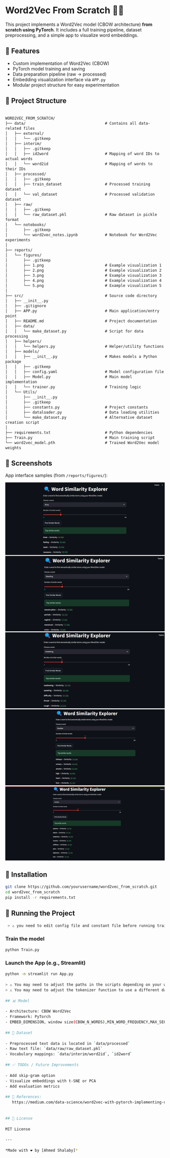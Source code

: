 # Word2Vec From Scratch 🧠💬

This project implements a Word2Vec model (CBOW architecture) **from scratch using PyTorch**. It includes a full training pipeline, dataset preprocessing, and a simple app to visualize word embeddings.

## 🚀 Features
- Custom implementation of Word2Vec (CBOW)
- PyTorch model training and saving
- Data preparation pipeline (raw → processed)
- Embedding visualization interface via `APP.py`
- Modular project structure for easy experimentation

## 📁 Project Structure

```

WORD2VEC_FROM_SCRATCH/
├── data/                                   # Contains all data-related files
│   ├── external/                          
│   │   └── .gitkeep                        
│   ├── interim/                            
│   │   ├── .gitkeep                        
│   │   ├── id2word                         # Mapping of word IDs to actual words
│   │   └── word2id                         # Mapping of words to their IDs
│   ├── processed/                        
│   │   ├── .gitkeep                        
│   │   ├── train_dataset                   # Processed training dataset
│   │   └── val_dataset                     # Processed validation dataset
│   ├── raw/                              
│   │   ├── .gitkeep                        
│   │   └── raw_dataset.pkl                 # Raw dataset in pickle format
│   └── notebooks/                          
│       ├── .gitkeep                        
│       └── word2vec_notes.ipynb            # Notebook for Word2Vec experiments
│
├── reports/                               
│   └── figures/                            
│       ├── .gitkeep                        
│       ├── 1.png                           # Example visualization 1
│       ├── 2.png                           # Example visualization 2
│       ├── 3.png                           # Example visualization 3
│       ├── 4.png                           # Example visualization 4
│       └── 5.png                           # Example visualization 5
│
├── src/                                    # Source code directory
│   ├── __init__.py                         
│   ├── .gitignore                          
│   ├── APP.py                              # Main application/entry point
│   ├── README.md                           # Project documentation
│   ├── data/                               
│   │   └── make_dataset.py                 # Script for data processing
│   ├── helpers/
│   │   └── helpers.py                      # Helper/utility functions
│   ├── models/                             
│   │   ├── __init__.py                     # Makes models a Python package
│   │   ├── .gitkeep                       
│   │   ├── config.yaml                     # Model configuration file
│   │   ├── Model.py                        # Main model implementation
│   │   └── trainer.py                      # Training logic
│   └── Utils/                             
│       ├── __init__.py                    
│       ├── .gitkeep                        
│       ├── constants.py                    # Project constants
│       ├── dataloader.py                   # Data loading utilities
│       └── make_dataset.py                 # Alternative dataset creation script
│
├── requirements.txt                        # Python dependencies
├── Train.py                                # Main training script
└── word2vec_model.pth                      # Trained Word2Vec model weights

```

## 📸 Screenshots

App interface samples (from `/reports/figures/`):

![screenshot1](word2vec_from_scratch/reports/figures/1.png)
![screenshot2](word2vec_from_scratch/reports/figures/2.png)
![screenshot3](word2vec_from_scratch/reports/figures/3.png)
![screenshot4](word2vec_from_scratch/reports/figures/4.png)
![screenshot5](word2vec_from_scratch/reports/figures/5.png)

## 🔧 Installation

```bash
git clone https://github.com/yourusername/word2vec_from_scratch.git
cd word2vec_from_scratch
pip install -r requirements.txt
```

## 🏁 Running the Project
```bash
 > ⚠️ you need to edit config file and constant file before running train.py
```
### Train the model

```bash
python Train.py
```

### Launch the App (e.g., Streamlit)

```bash
python -m streamlit run App.py

> ⚠️ You may need to adjust the paths in the scripts depending on your working directory.
> ⚠️ You may need to adjust the tokenizer function to use a different dataset

## 📊 Model

- Architecture: CBOW Word2Vec
- Framework: PyTorch
- EMBED_DIMENSION, window size(CBOW_N_WORDS),MIN_WORD_FREQUENCY,MAX_SEQUENCE_LENGTH  – configurable in `config.py`

## 📂 Dataset

- Preprocessed text data is located in `data/processed`
- Raw text file: `data/raw/raw_dataset.pkl`
- Vocabulary mappings: `data/interim/word2id`, `id2word`

## ✅ TODOs / Future Improvements

- Add skip-gram option
- Visualize embeddings with t-SNE or PCA
- Add evaluation metrics

## 🤝 References:
   https://medium.com/data-science/word2vec-with-pytorch-implementing-original-paper-2cd7040120b0


## 📄 License

MIT License

---

*Made with ❤️ by [Ahmed Shalaby]*
